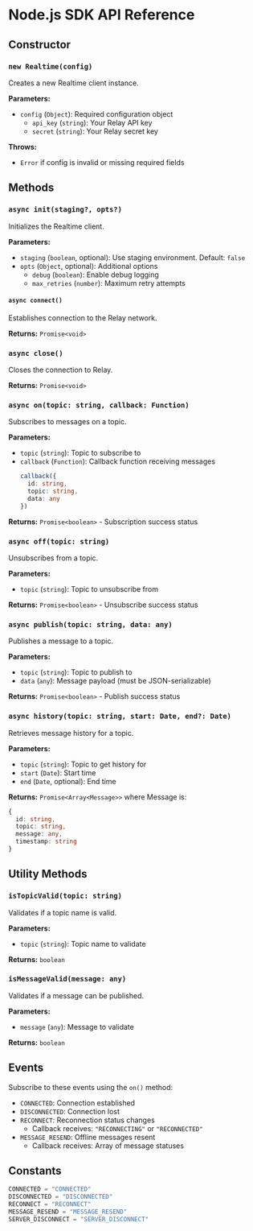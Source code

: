 # Node.js SDK API Reference

## Constructor

### `new Realtime(config)`

Creates a new Realtime client instance.

**Parameters:**
- `config` (`Object`): Required configuration object
  - `api_key` (`string`): Your Relay API key
  - `secret` (`string`): Your Relay secret key

**Throws:**
- `Error` if config is invalid or missing required fields

## Methods

### `async init(staging?, opts?)`

Initializes the Realtime client.

**Parameters:**
- `staging` (`boolean`, optional): Use staging environment. Default: `false`
- `opts` (`Object`, optional): Additional options
  - `debug` (`boolean`): Enable debug logging
  - `max_retries` (`number`): Maximum retry attempts

#### `async connect()`

Establishes connection to the Relay network.

**Returns:** `Promise<void>`

### `async close()`

Closes the connection to Relay.

**Returns:** `Promise<void>`

### `async on(topic: string, callback: Function)`

Subscribes to messages on a topic.

**Parameters:**
- `topic` (`string`): Topic to subscribe to
- `callback` (`Function`): Callback function receiving messages
  ```typescript
  callback({
    id: string,
    topic: string, 
    data: any
  })
  ```

**Returns:** `Promise<boolean>` - Subscription success status

### `async off(topic: string)`

Unsubscribes from a topic.

**Parameters:**
- `topic` (`string`): Topic to unsubscribe from

**Returns:** `Promise<boolean>` - Unsubscribe success status

### `async publish(topic: string, data: any)`

Publishes a message to a topic.

**Parameters:**
- `topic` (`string`): Topic to publish to
- `data` (`any`): Message payload (must be JSON-serializable)

**Returns:** `Promise<boolean>` - Publish success status

### `async history(topic: string, start: Date, end?: Date)`

Retrieves message history for a topic.

**Parameters:**
- `topic` (`string`): Topic to get history for
- `start` (`Date`): Start time 
- `end` (`Date`, optional): End time

**Returns:** `Promise<Array<Message>>` where Message is:
```typescript
{
  id: string,
  topic: string,
  message: any,
  timestamp: string
}
```

## Utility Methods

### `isTopicValid(topic: string)`

Validates if a topic name is valid.

**Parameters:**
- `topic` (`string`): Topic name to validate

**Returns:** `boolean`

### `isMessageValid(message: any)` 

Validates if a message can be published.

**Parameters:**
- `message` (`any`): Message to validate

**Returns:** `boolean`

## Events

Subscribe to these events using the `on()` method:

- `CONNECTED`: Connection established
- `DISCONNECTED`: Connection lost
- `RECONNECT`: Reconnection status changes
  - Callback receives: `"RECONNECTING"` or `"RECONNECTED"`
- `MESSAGE_RESEND`: Offline messages resent
  - Callback receives: Array of message statuses

## Constants

```javascript
CONNECTED = "CONNECTED"
DISCONNECTED = "DISCONNECTED" 
RECONNECT = "RECONNECT"
MESSAGE_RESEND = "MESSAGE_RESEND"
SERVER_DISCONNECT = "SERVER_DISCONNECT"
```